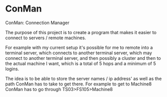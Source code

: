 # ConMan
ConMan: Connection Manager

The purpose of this project is to create a program that makes it easier to connect to servers / remote machines. 

For example with my current setup it's possible for me to remote into a terminal server, which connects to another terminal server, which may connect to another terminal server, and then possibly a cluster and then to the actual machine I want, which is a total of 5 hops and a minimum of 5 logins.

The idea is to be able to store the server names / ip address' as well as the path ConMan has to take to get there. For example to get to Machine8 ConMan has to go through TS03>FS105>Machine8
